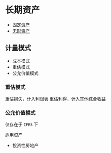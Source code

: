# 长期资产

* [固定资产](mweblib://16174299323384)
* [无形资产](mweblib://16174256193073)

## 计量模式

* 成本模式
* 重估模式
* 公允价值模式

### 重估模式

重估损失，计入利润表
重估利得，计入其他综合收益

### 公允价值模式

仅存在于 `IFRS` 下

适用资产
* 投资性房地产